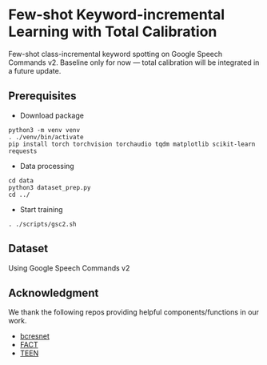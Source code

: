 # Few-shot Keyword-incremental Learning with Total Calibration

Few-shot class-incremental keyword spotting on Google Speech Commands v2.
Baseline only for now — total calibration will be integrated in a future update.

## Prerequisites

- Download package
```
python3 -m venv venv
. ./venv/bin/activate
pip install torch torchvision torchaudio tqdm matplotlib scikit-learn requests
```

- Data processing
```
cd data
python3 dataset_prep.py
cd ../
```

- Start training
```
. ./scripts/gsc2.sh
```

## Dataset
Using Google Speech Commands v2


## Acknowledgment
We thank the following repos providing helpful components/functions in our work.

- [bcresnet](https://github.com/Qualcomm-AI-research/bcresnet)
- [FACT](https://github.com/zhoudw-zdw/CVPR22-Fact)
- [TEEN](https://github.com/wangkiw/TEEN)
